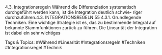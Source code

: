 4.3. Integrationsregeln
Während die Differenziation systematisch durchgeführt werden kann, ist die Integration deutlich schwie-
riger durchzuführen.4.3. INTEGRATIONSREGELN 55
4.3.1. Grundlegende Techniken. Eine wichtige Strategie ist es, das zu bestimmende Integral auf
bekannte Stammfunktionen zurück zu führen. Die Linearität der Integration ist dabei ein sehr wichtiges

   Tags & Topics:
   #Während
   #Linearität
   #Integrationsregeln
   #Techniken
   #Integrationsregel
   #Technik